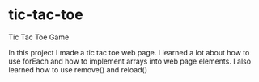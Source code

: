 # tic-tac-toe
Tic Tac Toe Game

In this project I made a tic tac toe web page. I learned a lot about how to use forEach and how to implement arrays into web page elements. I also learned how to use remove() and reload()
